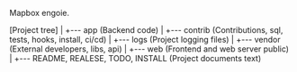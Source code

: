 Mapbox engoie.

[Project tree]
|
+--- app (Backend code)
|
+--- contrib (Contributions, sql, tests, hooks, install, ci/cd)
|
+--- logs (Project logging files)
|
+--- vendor (External developers, libs, api)
|
+--- web (Frontend and web server public)
|
+--- README, REALESE, TODO, INSTALL (Project documents text)